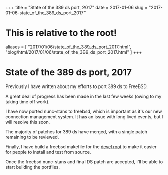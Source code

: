 +++
title = "State of the 389 ds port, 2017"
date = 2017-01-06
slug = "2017-01-06-state_of_the_389_ds_port_2017"
# This is relative to the root!
aliases = [ "2017/01/06/state_of_the_389_ds_port_2017.html", "blog/html/2017/01/06/state_of_the_389_ds_port_2017.html" ]
+++
# State of the 389 ds port, 2017

Previously I have written about my efforts to port 389 ds to FreeBSD.

A great deal of progress has been made in the last few weeks (owing to
my taking time off work).

I have now ported nunc-stans to freebsd, which is important as it\'s our
new connection management system. It has an issue with long lived
events, but I will resolve this soon.

The majority of patches for 389 ds have merged, with a single patch
remaining to be reviewed.

Finally, I have build a freebsd makefile for the [devel
root](https://github.com/Firstyear/ds-devel-root/blob/master/Makefile.fbsd)
to make it easier for people to install and test from source.

Once the freebsd nunc-stans and final DS patch are accepted, I\'ll be
able to start building the portfiles.

